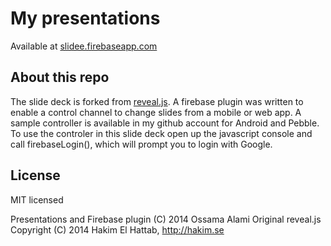 # My presentations
Available at [slidee.firebaseapp.com](https://slidee.firebaseapp.com)

## About this repo
The slide deck is forked from [reveal.js](http://lab.hakim.se/reveal-js/). A firebase plugin was written to enable
a control channel to change slides from a mobile or web app. A sample controller is available in my github account 
for Android and Pebble. To use the controler in this slide deck open up the javascript console and call firebaseLogin(),
which will prompt you to login with Google.

## License

MIT licensed

Presentations and Firebase plugin (C) 2014 Ossama Alami
Original reveal.js Copyright (C) 2014 Hakim El Hattab, http://hakim.se
